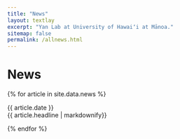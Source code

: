 ```yaml
---
title: "News"
layout: textlay
excerpt: "Yan Lab at University of Hawaiʻi at Mānoa."
sitemap: false
permalink: /allnews.html
---
```


# News

{% for article in site.data.news %}
<p>{{ article.date }} <br> {{ article.headline | markdownify}}</p>
{% endfor %}
